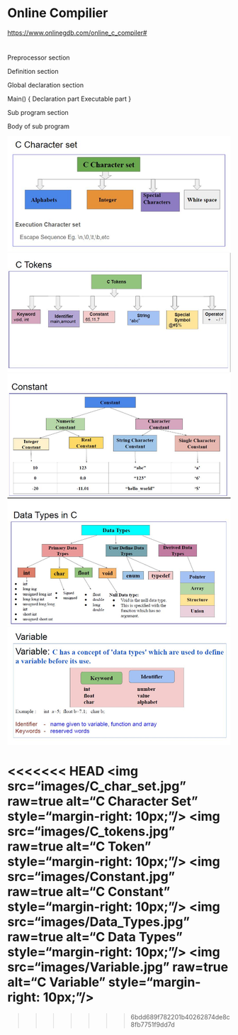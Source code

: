# Online Compilier 
 https://www.onlinegdb.com/online_c_compiler# 

# 

Preprocessor section

Definition section

Global declaration section

Main()
{
	Declaration part
	Executable part
}

Sub program section

Body of sub program

![Test Image 3](/Fundamentals/images/C_char_set.JPG)
![Test Image 3](/Fundamentals/images/C_tokens.JPG)
![Test Image 3](/Fundamentals/images/Constant.JPG)
![Test Image 3](/Fundamentals/images/Data_types.JPG)
![Test Image 3](/Fundamentals/images/Variable.JPG)

<<<<<<< HEAD
<img src=“images/C_char_set.jpg” raw=true alt=“C Character Set” style=“margin-right: 10px;”/>
<img src=“images/C_tokens.jpg” raw=true alt=“C Token” style=“margin-right: 10px;”/>
<img src=“images/Constant.jpg” raw=true alt=“C Constant” style=“margin-right: 10px;”/>
<img src=“images/Data_Types.jpg” raw=true alt=“C Data Types” style=“margin-right: 10px;”/>
<img src=“images/Variable.jpg” raw=true alt=“C Variable” style=“margin-right: 10px;”/>
=======
>>>>>>> 6bdd689f782201b40262874de8c8fb7751f9dd7d

